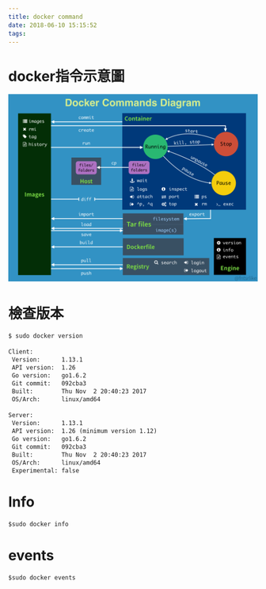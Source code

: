 ```yaml
---
title: docker command
date: 2018-06-10 15:15:52
tags:
---
```

# docker指令示意圖
![docker指令示意圖](docker-command/Docker-Command-Diagram.png)

# 檢查版本
```
$ sudo docker version

Client:
 Version:      1.13.1
 API version:  1.26
 Go version:   go1.6.2
 Git commit:   092cba3
 Built:        Thu Nov  2 20:40:23 2017
 OS/Arch:      linux/amd64

Server:
 Version:      1.13.1
 API version:  1.26 (minimum version 1.12)
 Go version:   go1.6.2
 Git commit:   092cba3
 Built:        Thu Nov  2 20:40:23 2017
 OS/Arch:      linux/amd64
 Experimental: false
```

# Info
```
$sudo docker info

```

# events
```
$sudo docker events
```